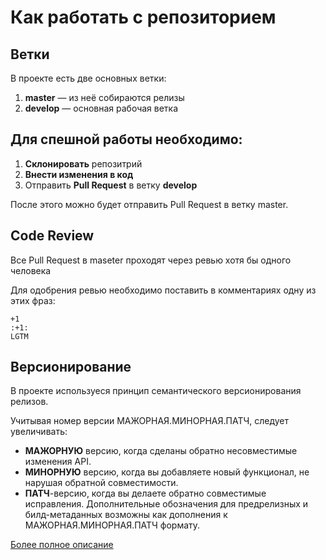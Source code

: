 # Как работать с репозиторием

## Ветки
В проекте есть две основных ветки:

1. **master** — из неё собираются релизы
2. **develop** — основная рабочая ветка

## Для спешной работы необходимо:
1. **Склонировать** репозитрий
2. **Внести изменения в код**
3. Отправить **Pull Request** в ветку **develop**


После этого можно будет отправить Pull Request в ветку master.

## Code Review
Все Pull Request в maseter проходят через ревью хотя бы одного человека

Для одобрения ревью необходимо поставить в комментариях одну из этих фраз:
```
+1
:+1:
LGTM
```

## Версионирование 
В проекте используеся принцип семантического версионирования релизов.

Учитывая номер версии МАЖОРНАЯ.МИНОРНАЯ.ПАТЧ, следует увеличивать:

- **МАЖОРНУЮ** версию, когда сделаны обратно несовместимые изменения API.
- **МИНОРНУЮ** версию, когда вы добавляете новый функционал, не нарушая обратной совместимости.
- **ПАТЧ**-версию, когда вы делаете обратно совместимые исправления.
Дополнительные обозначения для предрелизных и билд-метаданных возможны как дополнения к МАЖОРНАЯ.МИНОРНАЯ.ПАТЧ формату.

[Более полное описание](http://semver.org/lang/ru/)